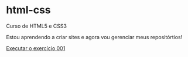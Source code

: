 # html-css
 Curso de HTML5 e CSS3

Estou aprendendo a criar sites e agora vou gerenciar meus repositórtios!

<a href="https://yuunadesigner.github.io/html-css/exercicios/ex001/index.html"> Executar o exercício 001